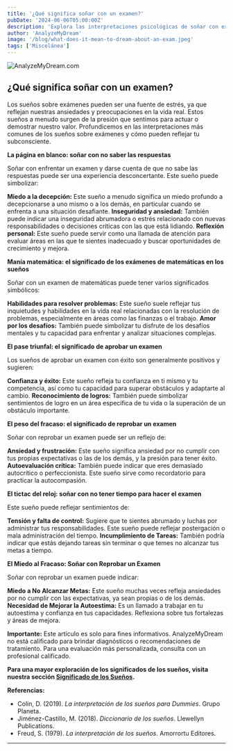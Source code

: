 ```yaml
---
title: '¿Qué significa soñar con un examen?'
pubDate: '2024-06-06T05:00:00Z'
description: 'Explora las interpretaciones psicológicas de soñar con exámenes, desde la ansiedad hasta la autoevaluación, y cómo estos sueños reflejan tus miedos y expectativas.'
author: 'AnalyzeMyDream'
image: '/blog/what-does-it-mean-to-dream-about-an-exam.jpeg'
tags: ['Miscelánea']
---
```


![AnalyzeMyDream.com](/blog/what-does-it-mean-to-dream-about-an-exam.jpeg)

## ¿Qué significa soñar con un examen?

Los sueños sobre exámenes pueden ser una fuente de estrés, ya que reflejan nuestras ansiedades y preocupaciones en la vida real. Estos sueños a menudo surgen de la presión que sentimos para actuar o demostrar nuestro valor. Profundicemos en las interpretaciones más comunes de los sueños sobre exámenes y cómo pueden reflejar tu subconsciente. 

**La página en blanco: soñar con no saber las respuestas**

Soñar con enfrentar un examen y darse cuenta de que no sabe las respuestas puede ser una experiencia desconcertante. Este sueño puede simbolizar:

**Miedo a la decepción:** Este sueño a menudo significa un miedo profundo a decepcionarse a uno mismo o a los demás, en particular cuando se enfrenta a una situación desafiante.
**Inseguridad y ansiedad:** También puede indicar una inseguridad abrumadora o estrés relacionado con nuevas responsabilidades o decisiones críticas con las que está lidiando.
**Reflexión personal:** Este sueño puede servir como una llamada de atención para evaluar áreas en las que te sientes inadecuado y buscar oportunidades de crecimiento y mejora.

**Manía matemática: el significado de los exámenes de matemáticas en los sueños**

Soñar con un examen de matemáticas puede tener varios significados simbólicos:

**Habilidades para resolver problemas:** Este sueño suele reflejar tus inquietudes y habilidades en la vida real relacionadas con la resolución de problemas, especialmente en áreas como las finanzas o el trabajo.
**Amor por los desafíos:** También puede simbolizar tu disfrute de los desafíos mentales y tu capacidad para enfrentar y analizar situaciones complejas.

**El pase triunfal: el significado de aprobar un examen**

Los sueños de aprobar un examen con éxito son generalmente positivos y sugieren:

**Confianza y éxito:** Este sueño refleja tu confianza en ti mismo y tu competencia, así como tu capacidad para superar obstáculos y adaptarte al cambio.
**Reconocimiento de logros:** También puede simbolizar sentimientos de logro en un área específica de tu vida o la superación de un obstáculo importante.

**El peso del fracaso: el significado de reprobar un examen**

Soñar con reprobar un examen puede ser un reflejo de:

**Ansiedad y frustración:** Este sueño significa ansiedad por no cumplir con tus propias expectativas o las de los demás, y la presión para tener éxito.
**Autoevaluación crítica:** También puede indicar que eres demasiado autocrítico o perfeccionista. Este sueño sirve como recordatorio para practicar la autocompasión.

**El tictac del reloj: soñar con no tener tiempo para hacer el examen**

Este sueño puede reflejar sentimientos de:

**Tensión y falta de control:** Sugiere que te sientes abrumado y luchas por administrar tus responsabilidades. Este sueño puede reflejar postergación o mala administración del tiempo.
**Incumplimiento de Tareas:** También podría indicar que estás dejando tareas sin terminar o que temes no alcanzar tus metas a tiempo.

**El Miedo al Fracaso: Soñar con Reprobar un Examen**

Soñar con reprobar un examen puede indicar:

**Miedo a No Alcanzar Metas:** Este sueño muchas veces refleja ansiedades por no cumplir con las expectativas, ya sean propias o de los demás.
**Necesidad de Mejorar la Autoestima:** Es un llamado a trabajar en tu autoestima y confianza en tus capacidades. Reflexiona sobre tus fortalezas y áreas de mejora.

**Importante:** Este artículo es solo para fines informativos. AnalyzeMyDream no está calificado para brindar diagnósticos o recomendaciones de tratamiento. Para una evaluación más personalizada, consulta con un profesional calificado.

**Para una mayor exploración de los significados de los sueños, visita nuestra sección [Significado de los Sueños](#).**

**Referencias:**

* Colin, D. (2019). *La interpretación de los sueños para Dummies*. Grupo Planeta.
* Jiménez-Castillo, M. (2018). *Diccionario de los sueños*. Llewellyn Publications.
* Freud, S. (1979). *La interpretación de los sueños*. Amorrortu Editores.

---